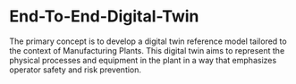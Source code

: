 # End-To-End-Digital-Twin
The primary concept is to develop a digital twin reference model tailored to the context of Manufacturing Plants. This digital twin aims to represent the physical processes and equipment in the plant in a way that emphasizes operator safety and risk prevention.
